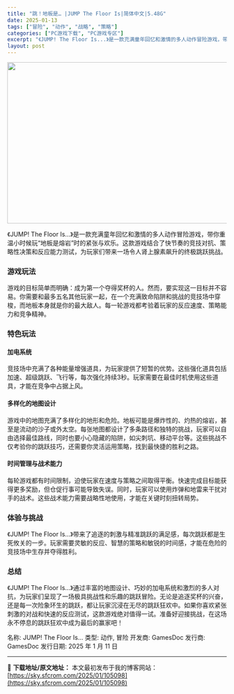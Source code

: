 ```yaml
---
title: "跳！地板是… |JUMP The Floor Is|简体中文|5.48G"
date: 2025-01-13
tags: ["冒险", "动作", "战略", "策略"]
categories: ["PC游戏下载", "PC游戏专区"]
excerpt: "《JUMP! The Floor Is...》是一款充满童年回忆和激情的多人动作冒险游戏，带你重温小时候玩“地板是熔岩”时的紧张与欢乐。这款游戏结合了快节奏的竞技对抗、策略性决策和反应能力测试，为玩家们带来一场令人肾上腺素飙升的终极跳跃挑战。 游戏玩法 游戏的目标简单而明确：成为第一个夺得奖杯的人。&hellip;"
layout: post
---
```


<img class="aligncenter size-full wp-image-105099" src="https://sky.sfcrom.com/wp-content/uploads/2025/01/2025011302471945.webp" alt="" width="660" height="370" />

《JUMP! The Floor Is...》是一款充满童年回忆和激情的多人动作冒险游戏，带你重温小时候玩“地板是熔岩”时的紧张与欢乐。这款游戏结合了快节奏的竞技对抗、策略性决策和反应能力测试，为玩家们带来一场令人肾上腺素飙升的终极跳跃挑战。
<h3>游戏玩法</h3>
游戏的目标简单而明确：成为第一个夺得奖杯的人。然而，要实现这一目标并不容易。你需要和最多五名其他玩家一起，在一个充满致命陷阱和挑战的竞技场中穿梭，而地板本身就是你的最大敌人。每一轮游戏都考验着玩家的反应速度、策略能力和竞争精神。
<h3>特色玩法</h3>
<h4>加电系统</h4>
竞技场中充满了各种能量增强道具，为玩家提供了短暂的优势。这些强化道具包括加速、超级跳跃、飞行等，每次强化持续3秒。玩家需要在最佳时机使用这些道具，才能在竞争中占据上风。
<h4>多样化的地图设计</h4>
游戏中的地图充满了多样化的地形和危险。地板可能是爆炸性的、灼热的熔岩，甚至是流动的沙子或外太空。每张地图都设计了多条路径和独特的挑战，玩家可以自由选择最佳路线，同时也要小心隐藏的陷阱，如尖刺坑、移动平台等。这些挑战不仅考验你的跳跃技巧，还需要你灵活运用策略，找到最快捷的胜利之路。
<h4>时间管理与战术能力</h4>
每轮游戏都有时间限制，迫使玩家在速度与策略之间取得平衡。快速完成目标能获得更多奖励，但仓促行事可能导致失误。同时，玩家可以使用炸弹和地雷来干扰对手的战术。这些战术能力需要战略性地使用，才能在关键时刻扭转局势。
<h3>体验与挑战</h3>
《JUMP! The Floor Is...》带来了追逐的刺激与精准跳跃的满足感，每次跳跃都是生死攸关的一步。玩家需要灵敏的反应、智慧的策略和敏锐的时间感，才能在危险的竞技场中生存并夺得胜利。
<h3>总结</h3>
《JUMP! The Floor Is...》通过丰富的地图设计、巧妙的加电系统和激烈的多人对抗，为玩家们呈现了一场极具挑战性和乐趣的跳跃冒险。无论是追逐奖杯的兴奋，还是每一次险象环生的跳跃，都让玩家沉浸在无尽的跳跃狂欢中。如果你喜欢紧张刺激的对战和快速的反应测试，这款游戏绝对值得一试。准备好迎接挑战，在这场永不停息的跳跃狂欢中成为最后的赢家吧！

名称: JUMP! The Floor Is...
类型: 动作, 冒险
开发商: GamesDoc
发行商: GamesDoc
发行日期: 2025 年 1 月 11 日

---
📖 **下载地址/原文地址：** 本文最初发布于我的博客网站：[https://sky.sfcrom.com/2025/01/105098](https://sky.sfcrom.com/2025/01/105098)
